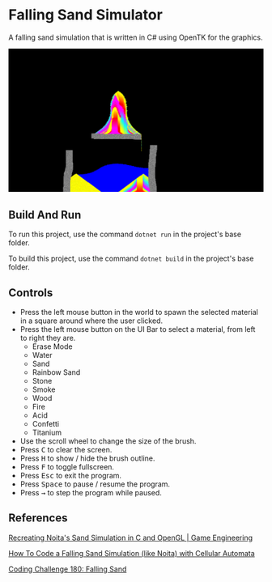 # Falling Sand Simulator

A falling sand simulation that is written in C# using OpenTK for the graphics.

![Screenshot](/Screenshots/1.png)

## Build And Run

To run this project, use the command `dotnet run` in the project's base folder.

To build this project, use the command `dotnet build` in the project's base folder.

## Controls

* Press the left mouse button in the world to spawn the selected material in a square around where the user clicked.
* Press the left mouse button on the UI Bar to select a material, from left to right they are.
  * Erase Mode
  * Water
  * Sand
  * Rainbow Sand
  * Stone
  * Smoke
  * Wood
  * Fire
  * Acid
  * Confetti
  * Titanium
* Use the scroll wheel to change the size of the brush.
* Press <kbd>C</kbd> to clear the screen.
* Press <kbd>H</kbd> to show / hide the brush outline.
* Press <kbd>F</kbd> to toggle fullscreen.
* Press <kbd>Esc</kbd> to exit the program.
* Press <kbd>Space</kbd> to pause / resume the program.
* Press <kbd>→</kbd> to step the program while paused.

## References

[Recreating Noita's Sand Simulation in C and OpenGL | Game Engineering](https://www.youtube.com/watch?v=VLZjd_Y1gJ8)

[How To Code a Falling Sand Simulation (like Noita) with Cellular Automata](https://www.youtube.com/watch?v=5Ka3tbbT-9E)

[Coding Challenge 180: Falling Sand](https://www.youtube.com/watch?v=L4u7Zy_b868)
